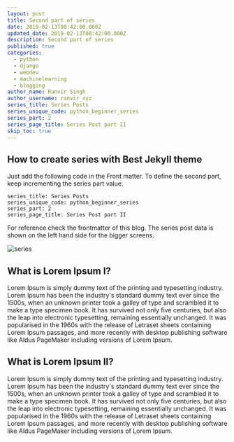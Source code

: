 ```yaml
---
layout: post
title: Second part of series
date: 2019-02-13T08:42:00.000Z
updated_date: 2019-02-13T08:42:00.000Z
description: Second part of series
published: true
categories:
  - python
  - django
  - webdev
  - machinelearning
  - blogging
author_name: Ranvir Singh
author_username: ranvir_xyz
series_title: Series Posts
series_unique_code: python_beginner_series
series_part: 2
series_page_title: Series Post part II
skip_toc: true
---
```


## How to create series with Best Jekyll theme

Just add the following code in the Front matter. To define the second part, keep incrementing the series part value.

```
series_title: Series Posts
series_unique_code: python_beginner_series
series_part: 2
series_page_title: Series Post part II
```

For reference check the frontmatter of this blog. The series post data is shown on the left hand side for the bigger screens.

![series]({{site.baseurl}}/series.png "series")

## What is Lorem Ipsum I?

Lorem Ipsum is simply dummy text of the printing and typesetting industry. Lorem Ipsum has been the industry's standard dummy text ever since the 1500s, when an unknown printer took a galley of type and scrambled it to make a type specimen book. It has survived not only five centuries, but also the leap into electronic typesetting, remaining essentially unchanged. It was popularised in the 1960s with the release of Letraset sheets containing Lorem Ipsum passages, and more recently with desktop publishing software like Aldus PageMaker including versions of Lorem Ipsum.

## What is Lorem Ipsum II?

Lorem Ipsum is simply dummy text of the printing and typesetting industry. Lorem Ipsum has been the industry's standard dummy text ever since the 1500s, when an unknown printer took a galley of type and scrambled it to make a type specimen book. It has survived not only five centuries, but also the leap into electronic typesetting, remaining essentially unchanged. It was popularised in the 1960s with the release of Letraset sheets containing Lorem Ipsum passages, and more recently with desktop publishing software like Aldus PageMaker including versions of Lorem Ipsum.